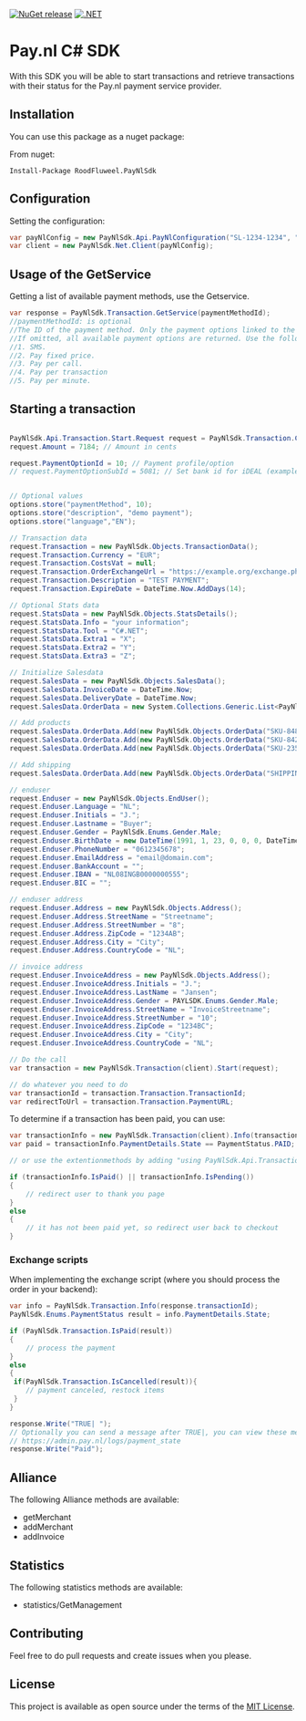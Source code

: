 [![NuGet release](https://img.shields.io/nuget/v/RoodFluweel.PayNlSdk.svg)](https://www.nuget.org/packages/RoodFluweel.PayNlSdk/)
[![.NET](https://github.com/roodfluweel/csharp-sdk/actions/workflows/dotnet.yml/badge.svg)](https://github.com/roodfluweel/csharp-sdk/actions/workflows/dotnet.yml)

# Pay.nl C# SDK

With this SDK you will be able to start transactions and retrieve transactions with
their status for the Pay.nl payment service provider.

## Installation

You can use this package as a nuget package: 

From nuget:
```shell
Install-Package RoodFluweel.PayNlSdk
```

## Configuration

Setting the configuration:

```c#
var payNlConfig = new PayNlSdk.Api.PayNlConfiguration("SL-1234-1234", "e4test6b70code9adreplacef0fee5e0ab");
var client = new PayNlSdk.Net.Client(payNlConfig);
```

## Usage of the GetService

Getting a list of available payment methods, use the Getservice.

```c#
var response = PayNlSdk.Transaction.GetService(paymentMethodId);
//paymentMethodId: is optional
//The ID of the payment method. Only the payment options linked to the provided payment method ID will be returned if an ID is provided.
//If omitted, all available payment options are returned. Use the following IDs to filter the options:
//1. SMS.
//2. Pay fixed price.
//3. Pay per call.
//4. Pay per transaction
//5. Pay per minute.
```

## Starting a transaction

```c#

PayNlSdk.Api.Transaction.Start.Request request = PayNlSdk.Transaction.CreateTransactionRequest("127.0.0.1", "http://example.org/visitor-return-after-payment");
request.Amount = 7184; // Amount in cents

request.PaymentOptionId = 10; // Payment profile/option
// request.PaymentOptionSubId = 5081; // Set bank id for iDEAL (example)


// Optional values
options.store("paymentMethod", 10);
options.store("description", "demo payment");
options.store("language","EN");

// Transaction data
request.Transaction = new PayNlSdk.Objects.TransactionData();
request.Transaction.Currency = "EUR";
request.Transaction.CostsVat = null;
request.Transaction.OrderExchangeUrl = "https://example.org/exchange.php";
request.Transaction.Description = "TEST PAYMENT";
request.Transaction.ExpireDate = DateTime.Now.AddDays(14);

// Optional Stats data
request.StatsData = new PayNlSdk.Objects.StatsDetails();
request.StatsData.Info = "your information";
request.StatsData.Tool = "C#.NET";
request.StatsData.Extra1 = "X";
request.StatsData.Extra2 = "Y";
request.StatsData.Extra3 = "Z";

// Initialize Salesdata
request.SalesData = new PayNlSdk.Objects.SalesData();
request.SalesData.InvoiceDate = DateTime.Now;
request.SalesData.DeliveryDate = DateTime.Now;
request.SalesData.OrderData = new System.Collections.Generic.List<PayNlSdk.Objects.OrderData>();

// Add products
request.SalesData.OrderData.Add(new PayNlSdk.Objects.OrderData("SKU-8489", "Testproduct 1", 2995, "H", 1));
request.SalesData.OrderData.Add(new PayNlSdk.Objects.OrderData("SKU-8421", "Testproduct 2", 995, "H", 1));
request.SalesData.OrderData.Add(new PayNlSdk.Objects.OrderData("SKU-2359", "Testproduct 3", 2499, "H", 1));

// Add shipping
request.SalesData.OrderData.Add(new PayNlSdk.Objects.OrderData("SHIPPINGCOST", "Shipping of products", 695, "H", 1, "SHIPPING"));

// enduser
request.Enduser = new PayNlSdk.Objects.EndUser();
request.Enduser.Language = "NL";
request.Enduser.Initials = "J.";
request.Enduser.Lastname = "Buyer";
request.Enduser.Gender = PayNlSdk.Enums.Gender.Male;
request.Enduser.BirthDate = new DateTime(1991, 1, 23, 0, 0, 0, DateTimeKind.Local);
request.Enduser.PhoneNumber = "0612345678";
request.Enduser.EmailAddress = "email@domain.com";
request.Enduser.BankAccount = "";
request.Enduser.IBAN = "NL08INGB0000000555";
request.Enduser.BIC = "";

// enduser address
request.Enduser.Address = new PayNlSdk.Objects.Address();
request.Enduser.Address.StreetName = "Streetname";
request.Enduser.Address.StreetNumber = "8";
request.Enduser.Address.ZipCode = "1234AB";
request.Enduser.Address.City = "City";
request.Enduser.Address.CountryCode = "NL";

// invoice address
request.Enduser.InvoiceAddress = new PayNlSdk.Objects.Address();
request.Enduser.InvoiceAddress.Initials = "J.";
request.Enduser.InvoiceAddress.LastName = "Jansen";
request.Enduser.InvoiceAddress.Gender = PAYLSDK.Enums.Gender.Male;
request.Enduser.InvoiceAddress.StreetName = "InvoiceStreetname";
request.Enduser.InvoiceAddress.StreetNumber = "10";
request.Enduser.InvoiceAddress.ZipCode = "1234BC";
request.Enduser.InvoiceAddress.City = "City";
request.Enduser.InvoiceAddress.CountryCode = "NL";

// Do the call
var transaction = new PayNlSdk.Transaction(client).Start(request);

// do whatever you need to do
var transactionId = transaction.Transaction.TransactionId;
var redirectToUrl = transaction.Transaction.PaymentURL;
```

To determine if a transaction has been paid, you can use:
```c#
var transactionInfo = new PayNlSdk.Transaction(client).Info(transactionId);
var paid = transactionInfo.PaymentDetails.State == PaymentStatus.PAID;

// or use the extentionmethods by adding "using PayNlSdk.Api.Transaction.Info;" at the top of your file

if (transactionInfo.IsPaid() || transactionInfo.IsPending())
{
    // redirect user to thank you page
}
else
{
    // it has not been paid yet, so redirect user back to checkout
}
```

### Exchange scripts

When implementing the exchange script (where you should process the order in your backend):
```c#
var info = PayNlSdk.Transaction.Info(response.transactionId);
PayNlSdk.Enums.PaymentStatus result = info.PaymentDetails.State;

if (PayNlSdk.Transaction.IsPaid(result))
{
    // process the payment
}
else 
{
 if(PayNlSdk.Transaction.IsCancelled(result)){
    // payment canceled, restock items
 }
}

response.Write("TRUE| ");
// Optionally you can send a message after TRUE|, you can view these messages in the logs.
// https://admin.pay.nl/logs/payment_state
response.Write("Paid");
```

## Alliance

The following Alliance methods are available:

- getMerchant
- addMerchant
- addInvoice

## Statistics

The following statistics methods are available:

- statistics/GetManagement

## Contributing

Feel free to do pull requests and create issues when you please. 

## License

This project is available as open source under the terms of the [MIT License](http://opensource.org/licenses/MIT).
